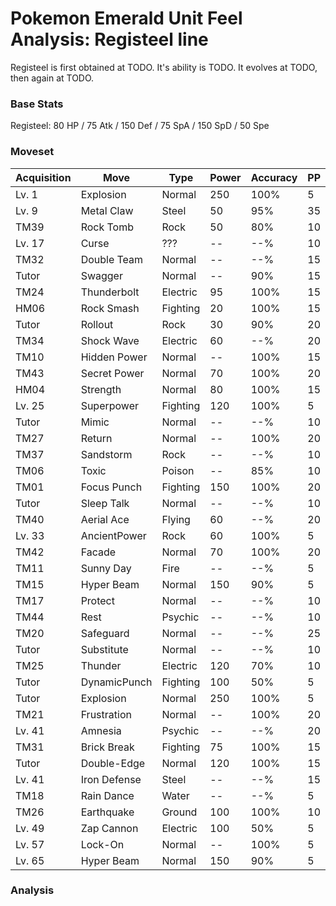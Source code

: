 # Pokemon Emerald Unit Feel Analysis: Registeel line

Registeel is first obtained at TODO. It's ability is TODO. It evolves at TODO, then again at TODO.

### Base Stats

Registeel: 80 HP / 75 Atk / 150 Def / 75 SpA / 150 SpD / 50 Spe

### Moveset

|Acquisition|Move        |Type    |Power|Accuracy|PP |
|---        |---         |---     |---  |---     |---|
|Lv. 1      |Explosion   |Normal  |250  |100%    |5  |
|Lv. 9      |Metal Claw  |Steel   |50   |95%     |35 |
|TM39       |Rock Tomb   |Rock    |50   |80%     |10 |
|Lv. 17     |Curse       |???     |--   |--%     |10 |
|TM32       |Double Team |Normal  |--   |--%     |15 |
|Tutor      |Swagger     |Normal  |--   |90%     |15 |
|TM24       |Thunderbolt |Electric|95   |100%    |15 |
|HM06       |Rock Smash  |Fighting|20   |100%    |15 |
|Tutor      |Rollout     |Rock    |30   |90%     |20 |
|TM34       |Shock Wave  |Electric|60   |--%     |20 |
|TM10       |Hidden Power|Normal  |--   |100%    |15 |
|TM43       |Secret Power|Normal  |70   |100%    |20 |
|HM04       |Strength    |Normal  |80   |100%    |15 |
|Lv. 25     |Superpower  |Fighting|120  |100%    |5  |
|Tutor      |Mimic       |Normal  |--   |--%     |10 |
|TM27       |Return      |Normal  |--   |100%    |20 |
|TM37       |Sandstorm   |Rock    |--   |--%     |10 |
|TM06       |Toxic       |Poison  |--   |85%     |10 |
|TM01       |Focus Punch |Fighting|150  |100%    |20 |
|Tutor      |Sleep Talk  |Normal  |--   |--%     |10 |
|TM40       |Aerial Ace  |Flying  |60   |--%     |20 |
|Lv. 33     |AncientPower|Rock    |60   |100%    |5  |
|TM42       |Facade      |Normal  |70   |100%    |20 |
|TM11       |Sunny Day   |Fire    |--   |--%     |5  |
|TM15       |Hyper Beam  |Normal  |150  |90%     |5  |
|TM17       |Protect     |Normal  |--   |--%     |10 |
|TM44       |Rest        |Psychic |--   |--%     |10 |
|TM20       |Safeguard   |Normal  |--   |--%     |25 |
|Tutor      |Substitute  |Normal  |--   |--%     |10 |
|TM25       |Thunder     |Electric|120  |70%     |10 |
|Tutor      |DynamicPunch|Fighting|100  |50%     |5  |
|Tutor      |Explosion   |Normal  |250  |100%    |5  |
|TM21       |Frustration |Normal  |--   |100%    |20 |
|Lv. 41     |Amnesia     |Psychic |--   |--%     |20 |
|TM31       |Brick Break |Fighting|75   |100%    |15 |
|Tutor      |Double-Edge |Normal  |120  |100%    |15 |
|Lv. 41     |Iron Defense|Steel   |--   |--%     |15 |
|TM18       |Rain Dance  |Water   |--   |--%     |5  |
|TM26       |Earthquake  |Ground  |100  |100%    |10 |
|Lv. 49     |Zap Cannon  |Electric|100  |50%     |5  |
|Lv. 57     |Lock-On     |Normal  |--   |100%    |5  |
|Lv. 65     |Hyper Beam  |Normal  |150  |90%     |5  |

### Analysis